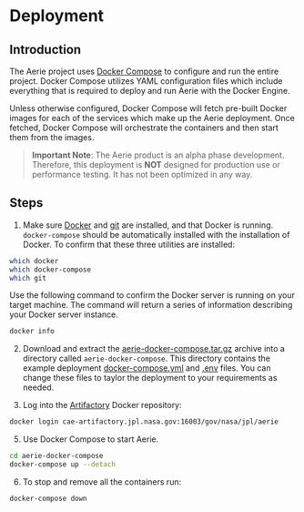 # Deployment

## Introduction

The Aerie project uses [Docker Compose](https://docs.docker.com/compose/) to configure and run the entire project. Docker Compose utilizes YAML configuration files which include everything that is required to deploy and run Aerie with the Docker Engine.

Unless otherwise configured, Docker Compose will fetch pre-built Docker images for each of the services which make up the Aerie deployment. Once fetched, Docker Compose will orchestrate the containers and then start them from the images.

> **Important Note**: The Aerie product is an alpha phase development. Therefore, this deployment is **NOT** designed for production use or performance testing. It has not been optimized in any way.

## Steps

1. Make sure [Docker](https://www.docker.com/) and [git](https://git-scm.com/) are installed, and that Docker is running. `docker-compose` should be automatically installed with the installation of Docker. To confirm that these three utilities are installed:

```bash
which docker
which docker-compose
which git
```

Use the following command to confirm the Docker server is running on your target machine. The command will return a series of information describing your Docker server instance.

```bash
docker info
```

2. Download and extract the [aerie-docker-compose.tar.gz](https://cae-artifactory.jpl.nasa.gov:16003/artifactory/webapp/#/artifacts/browse/tree/General/general/gov/nasa/jpl/aerie/aerie-docker-compose.tar.gz) archive into a directory called `aerie-docker-compose`. This directory contains the example deployment [docker-compose.yml](../scripts/docker-compose-aerie/docker-compose.yml) and [.env](../scripts/docker-compose-aerie/.env) files. You can change these files to taylor the deployment to your requirements as needed.

3. Log into the [Artifactory](https://cae-artifactory.jpl.nasa.gov) Docker repository:

```bash
docker login cae-artifactory.jpl.nasa.gov:16003/gov/nasa/jpl/aerie
```

5. Use Docker Compose to start Aerie.

```bash
cd aerie-docker-compose
docker-compose up --detach
```

6. To stop and remove all the containers run:

```bash
docker-compose down
```
